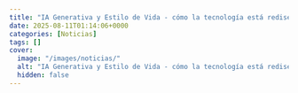 ```yaml
---
title: "IA Generativa y Estilo de Vida - cómo la tecnología está rediseñando tu mundo sin que lo notes"
date: 2025-08-11T01:14:06+0000
categories: [Noticias]
tags: []
cover:
  image: "/images/noticias/"
  alt: "IA Generativa y Estilo de Vida - cómo la tecnología está rediseñando tu mundo sin que lo notes"
  hidden: false
---
```



